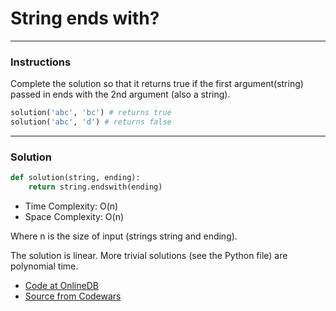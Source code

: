 # String ends with?

---
### Instructions

Complete the solution so that it returns true if the first argument(string) passed in ends with the 2nd argument (also a string).

```py
solution('abc', 'bc') # returns true
solution('abc', 'd') # returns false
```
---

### Solution

```py
def solution(string, ending):
    return string.endswith(ending)
```

* Time Complexity: O(n)
* Space Complexity: O(n) 

Where n is the size of input (strings string and ending).

The solution is linear.
More trivial solutions (see the Python file) are polynomial time.

* [Code at OnlineDB](https://onlinegdb.com/tLOoVbLrS)
* [Source from Codewars](https://www.codewars.com/kata/51f2d1cafc9c0f745c00037d/)















